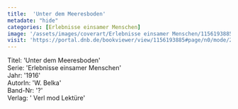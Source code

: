 ```yaml
---
title:  'Unter dem Meeresboden'
metadate: "hide"
categories: [Erlebnisse einsamer Menschen]
image: '/assets/images/coverart/Erlebnisse einsamer Menschen/1156193885_00000010.jpg'
visit: 'https://portal.dnb.de/bookviewer/view/1156193885#page/n0/mode/2up'
---
```

Titel: 'Unter dem Meeresboden' <br>
Serie: 'Erlebnisse einsamer Menschen' <br>
Jahr: '1916' <br>
AutorIn: 'W. Belka' <br>
Band-Nr: '?' <br>
Verlag: ' Verl mod Lektüre'
